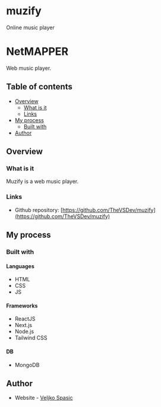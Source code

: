 # muzify
Online music player
# NetMAPPER

Web music player.

## Table of contents

- [Overview](#overview)
  - [What is it](#what-is-it)
  - [Links](#links)
- [My process](#my-process)
  - [Built with](#built-with)
- [Author](#author)

## Overview

### What is it

Muzify is a web music player.

### Links

- Github repository: [https://github.com/TheVSDev/muzify](https://github.com/TheVSDev/muzify)

## My process

### Built with

#### Languages
- HTML
- CSS
- JS

#### Frameworks
- ReactJS
- Next.js
- Node.js
- Tailwind CSS

#### DB
- MongoDB

## Author

- Website - [Veljko Spasic](https://veljkospasic.rf.gd)